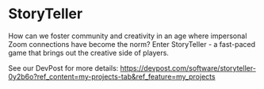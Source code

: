 # StoryTeller
How can we foster community and creativity in an age where impersonal Zoom connections have become the norm? Enter StoryTeller - a fast-paced game that brings out the creative side of players.

See our DevPost for more details: https://devpost.com/software/storyteller-0y2b6o?ref_content=my-projects-tab&ref_feature=my_projects
